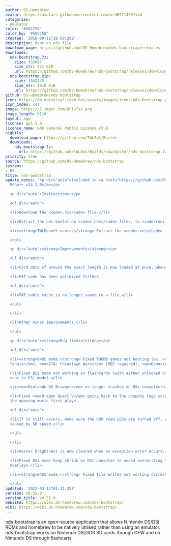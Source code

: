 ```yaml
---
author: DS-Homebrew
avatar: https://avatars.githubusercontent.com/u/46971470?v=4
categories:
- emulator
color: '#585758'
color_bg: '#585758'
created: '2016-09-11T19:50:26Z'
description: Boot an nds file
download_page: https://github.com/DS-Homebrew/nds-bootstrap/releases
downloads:
  nds-bootstrap.7z:
    size: 432087
    size_str: 421 KiB
    url: https://github.com/DS-Homebrew/nds-bootstrap/releases/download/v0.55.0/nds-bootstrap.7z
  nds-bootstrap.zip:
    size: 1042445
    size_str: 1018 KiB
    url: https://github.com/DS-Homebrew/nds-bootstrap/releases/download/v0.55.0/nds-bootstrap.zip
github: DS-Homebrew/nds-bootstrap
icon: https://db.universal-team.net/assets/images/icons/nds-bootstrap.png
icon_index: 141
image: https://i.imgur.com/BFIu7xX.png
image_length: 5116
layout: app
license: gpl-3.0
license_name: GNU General Public License v3.0
nightly:
  download_page: https://github.com/TWLBot/Builds
  downloads:
    nds-bootstrap.7z:
      url: https://github.com/TWLBot/Builds/raw/master/nds-bootstrap.7z
priority: true
source: https://github.com/DS-Homebrew/nds-bootstrap
systems:
- DS
title: nds-bootstrap
update_notes: '<p dir="auto">Included in <a href="https://github.com/DS-Homebrew/TWiLightMenu/releases/tag/v24.2.0"><strong>TW</strong>i<strong>L</strong>ight
  Menu++ v24.2.0</a></p>

  <p dir="auto">Instructions:</p>

  <ol dir="auto">

  <li>Download the <code>.7z</code> file.</li>

  <li>Extract the nds-bootstrap <code>.nds</code> files, to <code>root:/_nds</code>.</li>

  <li><strong>TWLMenu++ users:</strong> Extract the <code>.ver</code> file to <code>root:/_nds/TWiLightMenu</code>.</li>

  </ol>

  <p dir="auto"><strong>Improvements</strong></p>

  <ul dir="auto">

  <li>Card data of around the exact length is now loaded at once, whenever possible.</li>

  <li>FAT code has been optimized further.

  <ul dir="auto">

  <li>FAT table cache is no longer saved to a file.</li>

  </ul>

  </li>

  <li>Other minor improvements.</li>

  </ul>

  <p dir="auto"><strong>Bug fixes</strong></p>

  <ul dir="auto">

  <li><strong>B4DS mode:</strong> Fixed THUMB games not booting (ex. <em>SEGA Superstars
  Tennis</em>, <em>GTA: Chinatown Wars</em> (MEP required), <em>Domo</em> games, etc.).</li>

  <li>Fixed DSi mode not working on flashcards (with either unlocked SCFG or if TWLMenu++
  runs in DSi mode).</li>

  <li><em>Nintendo DS Browser</em> no longer crashes on DSi consoles!</li>

  <li>Fixed <em>Dragon Quest V</em> going back to the company logo screens before
  the opening music first plays.

  <ul dir="auto">

  <li>If it still occurs, make sure the ROM read LEDs are turned off, or it may be
  caused by SD speed.</li>

  </ul>

  </li>

  <li>Master brightness is now cleared when an exception error occurs.</li>

  <li>Fixed DSi mode heap shrink on DSi consoles to avoid overwriting the AP-patched
  overlays.</li>

  <li><strong>B4DS mode:</strong> Fixed file writes not working correctly.</li>

  </ul>'
updated: '2022-03-11T01:31:35Z'
version: v0.55.0
version_title: v0.55.0
website: https://wiki.ds-homebrew.com/nds-bootstrap/
wiki: https://wiki.ds-homebrew.com/nds-bootstrap/
---
```

nds-bootstrap is an open-source application that allows Nintendo DS/DSi ROMs and homebrew to be natively utilised rather than using an emulator. nds-bootstrap works on Nintendo DSi/3DS SD cards through CFW and on Nintendo DS through flashcarts.